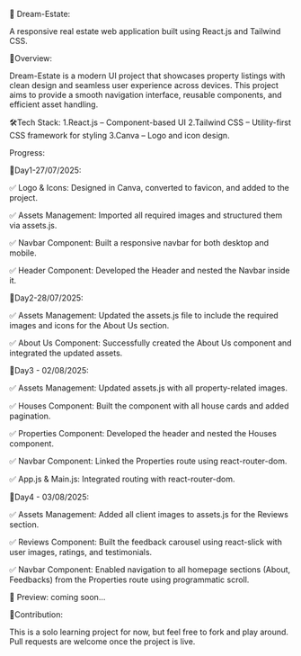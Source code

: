 🏡 Dream-Estate:

A responsive real estate web application built using React.js and Tailwind CSS.

🔵Overview:

Dream-Estate is a modern UI project that showcases property listings with clean design and seamless user experience across devices. This project aims to provide a smooth navigation interface, reusable components, and efficient asset handling.

🛠Tech Stack:
1.React.js – Component-based UI
2.Tailwind CSS – Utility-first CSS framework for styling
3.Canva – Logo and icon design.

Progress:

📌Day1-27/07/2025: 

✅ Logo & Icons: Designed in Canva, converted to favicon, and added to the project.

✅ Assets Management: Imported all required images and structured them via assets.js.

✅ Navbar Component: Built a responsive navbar for both desktop and mobile.

✅ Header Component: Developed the Header and nested the Navbar inside it.

📌Day2-28/07/2025: 

✅ Assets Management: Updated the assets.js file to include the required images and icons for the About Us section.

✅ About Us Component: Successfully created the About Us component and integrated the updated assets.

📌Day3 - 02/08/2025:

✅ Assets Management: Updated assets.js with all property-related images.

✅ Houses Component: Built the component with all house cards and added pagination.

✅ Properties Component: Developed the header and nested the Houses component.

✅ Navbar Component: Linked the Properties route using react-router-dom.

✅ App.js & Main.js: Integrated routing with react-router-dom.

📌Day4 - 03/08/2025:

✅ Assets Management: Added all client images to assets.js for the Reviews section.

✅ Reviews Component: Built the feedback carousel using react-slick with user images, ratings, and testimonials.

✅ Navbar Component: Enabled navigation to all homepage sections (About, Feedbacks) from the Properties route using programmatic scroll.

📸 Preview:
coming soon...

🤝Contribution:

This is a solo learning project for now, but feel free to fork and play around. Pull requests are welcome once the project is live.
